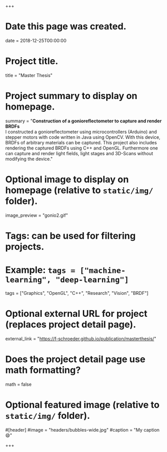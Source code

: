 +++
# Date this page was created.
date = 2018-12-25T00:00:00

# Project title.
title = "Master Thesis"

# Project summary to display on homepage.
summary = "<b>Construction of a gonioreflectometer to capture and render BRDFs</b> <br>I constructed a gonioreflectometer using microcontrollers (Arduino) and stepper motors with code written in Java using OpenCV. With this device, BRDFs of arbitrary materials can be captured. This project also includes rendering the captured BRDFs using C++ and OpenGL. Furthermore one can capture and render light fields, light stages and 3D-Scans without modifying the device."

# Optional image to display on homepage (relative to `static/img/` folder).
image_preview = "gonio2.gif"

# Tags: can be used for filtering projects.
# Example: `tags = ["machine-learning", "deep-learning"]`
tags = ["Graphics", "OpenGL", "C++", "Research", "Vision", "BRDF"]

# Optional external URL for project (replaces project detail page).
external_link = "https://f-schroeder.github.io/publication/masterthesis/"

# Does the project detail page use math formatting?
math = false

# Optional featured image (relative to `static/img/` folder).
#[header]
#image = "headers/bubbles-wide.jpg"
#caption = "My caption :smile:"

+++
